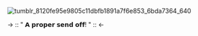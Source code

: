 ![tumblr_8120fe95e9805c11dbfb1891a7f6e853_6bda7364_640](https://github.com/user-attachments/assets/f3043697-1d1b-4723-9ce8-851041291b93)

-> :: " 𝗔 𝗽𝗿𝗼𝗽𝗲𝗿 𝘀𝗲𝗻𝗱 𝗼𝗳𝗳! " :: <-


